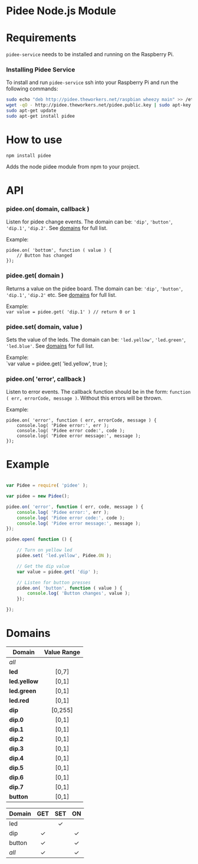 Pidee Node.js Module
====================

Requirements
============

`pidee-service` needs to be installed and running on the Raspberry Pi.

### Installing Pidee Service

To install and run `pidee-service` ssh into your Raspberry Pi and run the following commands:

```Bash
sudo echo "deb http://pidee.theworkers.net/raspbian wheezy main" >> /etc/apt/sources.list
wget -qO - http://pidee.theworkers.net/pidee.public.key | sudo apt-key add -
sudo apt-get update
sudo apt-get install pidee
```

How to use
==========

`npm install pidee`

Adds the node pidee module from npm to your project.


API
===

###  pidee.on( domain, callback )
Listen for pidee change events. The domain can be: `'dip'`, `'button'`, `'dip.1'`, `'dip.2'`. See [domains](#domains) for full list.

Example:  
```
pidee.on( 'bottom', function ( value ) {
    // Button has changed
});
```

### pidee.get( domain )
Returns a value on the pidee board. The domain can be: `'dip'`, `'button'`, `'dip.1'`, `'dip.2'` etc. See [domains](#domains) for full list.

Example:  
`var value = pidee.get( 'dip.1' ) // return 0 or 1`

### pidee.set( domain, value )
Sets the value of the leds. The domain can be: `'led.yellow'`, `'led.green'`, `'led.blue'`. See [domains](#domains) for full list.

Example:  
`var value = pidee.get( 'led.yellow', true );

### pidee.on( 'error', callback )
Listen to error events. The callback function should be in the form: `function ( err, errorCode, message )`. Without this errors will be thrown.

Example:
```
pidee.on( 'error', function ( err, errorCode, message ) {
    console.log( 'Pidee error:', err );
    console.log( 'Pidee error code:', code );
    console.log( 'Pidee error message:', message );
});
```


Example
=======

```JavaScript

var Pidee = require( 'pidee' );

var pidee = new Pidee();

pidee.on( 'error', function ( err, code, message ) {
    console.log( 'Pidee error:', err );
    console.log( 'Pidee error code:', code );
    console.log( 'Pidee error message:', message );
});

pidee.open( function () {

    // Turn on yellow led
    pidee.set( 'led.yellow', Pidee.ON );

    // Get the dip value
    var value = pidee.get( 'dip' );

    // Listen for button presses
    pidee.on( 'button', function ( value ) {
        console.log( 'Button changes', value );
    });

});
```

Domains
=======

| Domain          | Value Range | 
|-----------------|:-----------:|
| _all_           |             |
| __led__         | [0,7]       |
| __led.yellow__  | [0,1]       |
| __led.green__   | [0,1]       |
| __led.red__     | [0,1]       |
| __dip__         | [0,255]     |
| __dip.0__       | [0,1]       |
| __dip.1__       | [0,1]       |
| __dip.2__       | [0,1]       |
| __dip.3__       | [0,1]       |
| __dip.4__       | [0,1]       |
| __dip.5__       | [0,1]       |
| __dip.6__       | [0,1]       |
| __dip.7__       | [0,1]       |
| __button__      | [0,1]       |

| Domain  | GET      | SET      | ON            |
|---------|:--------:|:--------:|:-------------:|
| led     |          | &#x2713; |               | 
| dip     | &#x2713; |          | &#x2713;      | 
| button  | &#x2713; |          | &#x2713;      | 
| _all_   | &#x2713; |          | &#x2713;      | 

